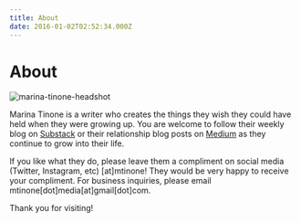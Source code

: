 ```yaml
---
title: About
date: 2016-01-02T02:52:34.000Z
---
```

# About

![marina-tinone-headshot](/images/marina-tinone-headshot.webp)

Marina Tinone is a writer who creates the things they wish they could have held when they were growing up. You are welcome to follow their weekly blog on [Substack](https://mtinone.substack.com/p/coming-soon) or their relationship blog posts on [Medium](https://medium.com/@mtinone) as they continue to grow into their life. 

If you like what they do, please leave them a compliment on social media (Twitter, Instagram, etc) \[at]mtinone! They would be very happy to receive your compliment. For business inquiries, please email mtinone\[dot]media\[at]gmail\[dot]com. 

Thank you for visiting!